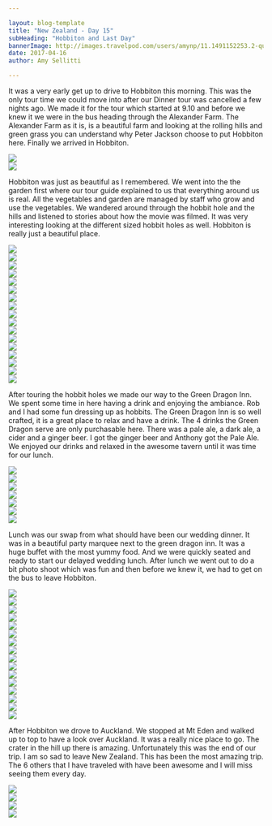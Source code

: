 ```yaml
---

layout: blog-template
title: "New Zealand - Day 15"
subHeading: "Hobbiton and Last Day"
bannerImage: http://images.travelpod.com/users/amynp/11.1491152253.2-queenstown.jpg
date: 2017-04-16
author: Amy Sellitti

---
```


It was a very early get up to drive to Hobbiton this morning. This was the only tour time we could move into after our Dinner tour was cancelled a few nights ago. We made it for the tour which started at 9.10 and before we knew it we were in the bus heading through the Alexander Farm. The Alexander Farm as it is, is a beautiful farm and looking at the rolling hills and green grass you can understand why Peter Jackson choose to put Hobbiton here. Finally we arrived in Hobbiton.

<div class="center-image"><img src="http://images.travelpod.com/users/amynp/11.1492720563.welcome.jpg" /></div>
<div class="center-image"><img src="http://images.travelpod.com/users/amynp/11.1492720563.group-at-sign.jpg" /></div>

Hobbiton was just as beautiful as I remembered. We went into the the garden first where our tour guide explained to us that everything around us is real. All the vegetables and garden are managed by staff who grow and use the vegetables. We wandered around through the hobbit hole and the hills and listened to stories about how the movie was filmed. It was very interesting looking at the different sized hobbit holes as well. Hobbiton is really just a beautiful place. 

<div class="center-image"><img src="http://images.travelpod.com/users/amynp/11.1492720563.hobbit-hole.jpg" /></div>
<div class="center-image"><img src="http://images.travelpod.com/users/amynp/11.1492720563.real-produce.jpg" /></div>
<div class="center-image"><img src="http://images.travelpod.com/users/amynp/11.1492720563.hobbiton.jpg" /></div>
<div class="center-image"><img src="http://images.travelpod.com/users/amynp/11.1492720563.robbit-is-home.jpg" /></div>
<div class="center-image"><img src="http://images.travelpod.com/users/amynp/11.1492720563.washing.jpg" /></div>
<div class="center-image"><img src="http://images.travelpod.com/users/amynp/11.1492720563.in-a-hobbit-hole.jpg" /></div>
<div class="center-image"><img src="http://images.travelpod.com/users/amynp/11.1492720563.view-of-hobbiton.jpg" /></div>
<div class="center-image"><img src="http://images.travelpod.com/users/amynp/11.1492720563.anthony.jpg" /></div>
<div class="center-image"><img src="http://images.travelpod.com/users/amynp/11.1492720563.1-bag-end.jpg" /></div>
<div class="center-image"><img src="http://images.travelpod.com/users/amynp/11.1492720563.bag-end.jpg" /></div>
<div class="center-image"><img src="http://images.travelpod.com/users/amynp/11.1492720563.bag-end.jpg" /></div>
<div class="center-image"><img src="http://images.travelpod.com/users/amynp/11.1492720563.2-bag-end.jpg" /></div>
<div class="center-image"><img src="http://images.travelpod.com/users/amynp/11.1492720563.a-nice-hole.jpg" /></div>
<div class="center-image"><img src="http://images.travelpod.com/users/amynp/11.1492720563.small-trees.jpg" /></div>
<div class="center-image"><img src="http://images.travelpod.com/users/amynp/11.1492720563.sams-hobbit-hole.jpg" /></div>
<div class="center-image"><img src="http://images.travelpod.com/users/amynp/11.1492720563.joe-is-concerned.jpg" /></div>
<div class="center-image"><img src="http://images.travelpod.com/users/amynp/11.1492720563.notices.jpg" /></div>

After touring the hobbit holes we made our way to the Green Dragon Inn. We spent some time in here having a drink and enjoying the ambiance. Rob and I had some fun dressing up as hobbits. The Green Dragon Inn is so well crafted, it is a great place to relax and have a drink. The 4 drinks the Green Dragon serve are only purchasable here. There was a pale ale, a dark ale, a cider and a ginger beer. I got the ginger beer and Anthony got the Pale Ale. We enjoyed our drinks and relaxed in the awesome tavern until it was time for our lunch.

<div class="center-image"><img src="http://images.travelpod.com/users/amynp/11.1492720563.watermill.jpg" /></div>
<div class="center-image"><img src="http://images.travelpod.com/users/amynp/11.1492720563.aarjoen.jpg" /></div>
<div class="center-image"><img src="http://images.travelpod.com/users/amynp/11.1492720563.drinks-at-green-dragon.jpg" /></div>
<div class="center-image"><img src="http://images.travelpod.com/users/amynp/11.1492720563.robbit.jpg" /></div>
<div class="center-image"><img src="http://images.travelpod.com/users/amynp/11.1492720563.hobbits.jpg" /></div>
<div class="center-image"><img src="http://images.travelpod.com/users/amynp/11.1492720563.window-out.jpg" /></div>
<div class="center-image"><img src="http://images.travelpod.com/users/amynp/11.1492720563.green-dragon.jpg" /></div>

Lunch was our swap from what should have been our wedding dinner. It was in a beautiful party marquee next to the green dragon inn. It was a huge buffet with the most yummy food. And we were quickly seated and ready to start our delayed wedding lunch. After lunch we went out to do a bit photo shoot which was fun and then before we knew it, we had to get on the bus to leave Hobbiton. 

<div class="center-image"><img src="http://images.travelpod.com/users/amynp/11.1492720563.party-room.jpg" /></div>
<div class="center-image"><img src="http://images.travelpod.com/users/amynp/11.1492720563.buffet.jpg" /></div>
<div class="center-image"><img src="http://images.travelpod.com/users/amynp/11.1492720563.lunch.jpg" /></div>
<div class="center-image"><img src="http://images.travelpod.com/users/amynp/11.1492720563.banners.jpg" /></div>
<div class="center-image"><img src="http://images.travelpod.com/users/amynp/11.1492720563.rob-and-cat.jpg" /></div>
<div class="center-image"><img src="http://images.travelpod.com/users/amynp/11.1492720563.rob-in-though.jpg" /></div>
<div class="center-image"><img src="http://images.travelpod.com/users/amynp/11.1492720563.anth-and-cat.jpg" /></div>
<div class="center-image"><img src="http://images.travelpod.com/users/amynp/11.1492720563.photo-bomb.jpg" /></div>
<div class="center-image"><img src="http://images.travelpod.com/users/amynp/11.1492720563.us-at-hobbiton.jpg" /></div>
<div class="center-image"><img src="http://images.travelpod.com/users/amynp/11.1492720563.laughing.jpg" /></div>
<div class="center-image"><img src="http://images.travelpod.com/users/amynp/11.1492720563.yes.jpg" /></div>
<div class="center-image"><img src="http://images.travelpod.com/users/amynp/11.1492720563.moari-welcome.jpg" /></div>
<div class="center-image"><img src="http://images.travelpod.com/users/amynp/11.1492720563.kiss.jpg" /></div>
<div class="center-image"><img src="http://images.travelpod.com/users/amynp/11.1492720563.lake.jpg" /></div>
<div class="center-image"><img src="http://images.travelpod.com/users/amynp/11.1492720563.mush-more.jpg" /></div>
<div class="center-image"><img src="http://images.travelpod.com/users/amynp/11.1492720563.flower.jpg" /></div>

After Hobbiton we drove to Auckland. We stopped at Mt Eden and walked up to top to have a look over Auckland. It was a really nice place to go. The crater in the hill up there is amazing. Unfortunately this was the end of our trip. I am so sad to leave New Zealand. This has been the most amazing trip. The 6 others that I have traveled with have been awesome and I will miss seeing them every day. 

<div class="center-image"><img src="http://images.travelpod.com/users/amynp/11.1492720563.flooded-lake.jpg" /></div>
<div class="center-image"><img src="http://images.travelpod.com/users/amynp/11.1492720563.mt-eden.jpg" /></div>
<div class="center-image"><img src="http://images.travelpod.com/users/amynp/11.1492720563.eden-crater.jpg" /></div>
<div class="center-image"><img src="http://images.travelpod.com/users/amynp/11.1492720563.auckland.jpg" /></div>

